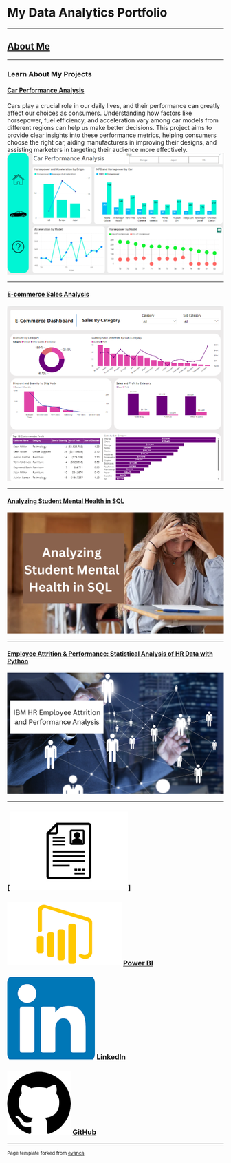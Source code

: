 # My Data Analytics Portfolio



---

## [About Me](/aboutme.md)



---

### Learn About My Projects 
#### [Car Performance Analysis](https://github.com/Shahlaliquat/Car-Performance-Power-BI-Project)

Cars play a crucial role in our daily lives, and their performance can greatly affect our choices as consumers. Understanding how factors like horsepower, fuel efficiency, and acceleration vary among car models from different regions can help us make better decisions. This project aims to provide clear insights into these performance metrics, helping consumers choose the right car, aiding manufacturers in improving their designs, and assisting marketers in targeting their audience more effectively.
<img src="https://github.com/Shahlaliquat/shahlaliaquat.github.io/blob/master/images/Car%20performnance.png?raw=true"/>

---
#### [E-commerce Sales Analysis](https://github.com/Shahlaliquat/E-commerce-Power-BI-Dashboard)
<img src="https://github.com/Shahlaliquat/shahlaliaquat.github.io/blob/master/images/E%20commerce%20sales.png?raw=true"/>

---
#### [Analyzing Student Mental Health in SQL](https://github.com/Shahlaliquat/Analyzing-students-mental-health-in-SQL)
<img src=" https://github.com/Shahlaliquat/shahlaliaquat.github.io/blob/master/images/Analyzing%20Student%20Mental%20health.png?raw=true"/>


---
#### [Employee Attrition & Performance: Statistical Analysis of HR Data with Python](https://github.com/Shahlaliquat/IBM-HR-Employee-Attrition-and-Performance)
<img src = "https://github.com/Shahlaliquat/shahlaliaquat.github.io/blob/master/images/IBM%20HR%20Attrition%20Analysis.png?raw=true"/>


---

### [<img src="https://github.com/Shahlaliquat/shahlaliaquat.github.io/blob/master/images/download%20(18).png?raw=true"/>]





### [<img src="https://github.com/Shahlaliquat/shahlaliaquat.github.io/blob/master/images/download%20(17).png?raw=true"/>](https://app.powerbi.com/home?experience=power-bi)   [Power BI](https://app.powerbi.com/home?experience=power-bi)





### [<img src="https://github.com/Shahlaliquat/shahlaliaquat.github.io/blob/master/images/download%20(16).png?raw=true"/>](https://www.linkedin.com/in/shahla-liaquat-146427215/)   [LinkedIn](https://www.linkedin.com/in/shahla-liaquat-146427215/)




### [<img src="https://github.com/Shahlaliquat/shahlaliaquat.github.io/blob/master/images/download%20(15).png?raw=true"/>](https://github.com/Shahlaliquat)   [GitHub](https://github.com/Shahlaliquat)





---
<p style="font-size:11px">Page template forked from <a href="https://github.com/evanca/quick-portfolio">evanca</a></p>
<!-- Remove above link if you don't want to attibute -->
